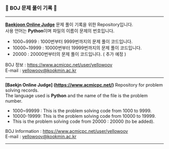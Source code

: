 <h3>📝 BOJ 문제 풀이 기록 📝</h3>

- - -
**[Baekjoon Online Judge](https://www.acmicpc.net/)** 문제 풀이 기록을 위한 Repository입니다.  
사용 언어는 **Python**이며 파일의 이름이 문제의 번호입니다.  

* 1000~9999 : 1000번부터 9999번까지의 문제 풀이 코드입니다.
* 10000~19999 : 10000번부터 19999번까지의 문제 풀이 코드입니다.
* 20000 : 20000번부터의 문제 풀이 코드입니다. ( 추가 예정 )  

BOJ 정보 : https://www.acmicpc.net/user/yellowoov   
E-mail : yellowoov@kookmin.ac.kr

- - - 

**[Baekjn Online Judge] (https://www.acmicpc.net/)** Repository for problem solving records.  
The language used is **Python** and the name of the file is the problem number.

* 1000~99999 : This is the problem solving code from 1000 to 9999.
* 10000-19999: This is the problem solving code from 10000 to 19999.
* This is the problem solving code from 20000 : 20000 (to be added).

BOJ Information : https://www.acmicpc.net/user/yellowoov  
E-mail : yellowoov@kookmin.ac.kr
- - -
